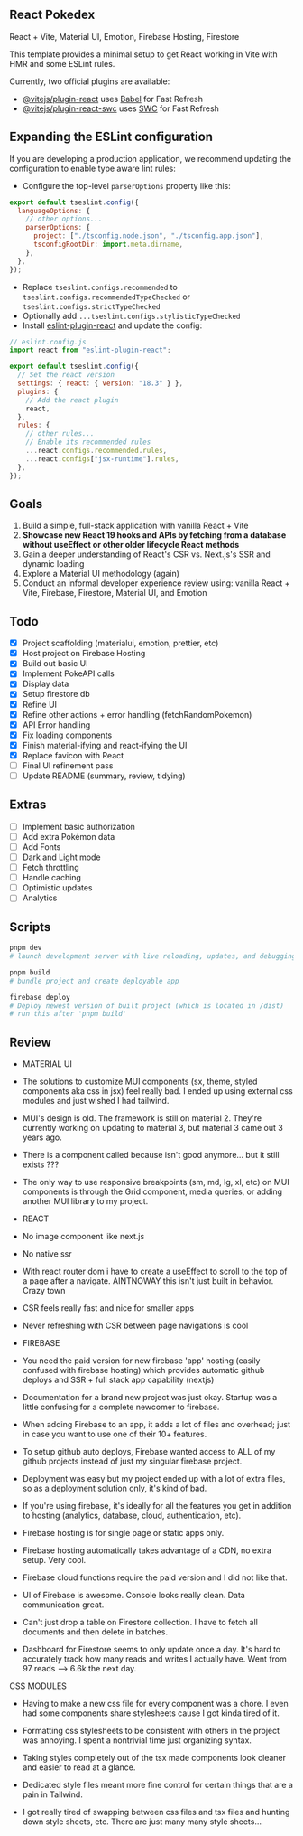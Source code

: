 ## React Pokedex

React + Vite, Material UI, Emotion, Firebase Hosting, Firestore

This template provides a minimal setup to get React working in Vite with HMR and some ESLint rules.

Currently, two official plugins are available:

- [@vitejs/plugin-react](https://github.com/vitejs/vite-plugin-react/blob/main/packages/plugin-react/README.md) uses [Babel](https://babeljs.io/) for Fast Refresh
- [@vitejs/plugin-react-swc](https://github.com/vitejs/vite-plugin-react-swc) uses [SWC](https://swc.rs/) for Fast Refresh

## Expanding the ESLint configuration

If you are developing a production application, we recommend updating the configuration to enable type aware lint rules:

- Configure the top-level `parserOptions` property like this:

```js
export default tseslint.config({
  languageOptions: {
    // other options...
    parserOptions: {
      project: ["./tsconfig.node.json", "./tsconfig.app.json"],
      tsconfigRootDir: import.meta.dirname,
    },
  },
});
```

- Replace `tseslint.configs.recommended` to `tseslint.configs.recommendedTypeChecked` or `tseslint.configs.strictTypeChecked`
- Optionally add `...tseslint.configs.stylisticTypeChecked`
- Install [eslint-plugin-react](https://github.com/jsx-eslint/eslint-plugin-react) and update the config:

```js
// eslint.config.js
import react from "eslint-plugin-react";

export default tseslint.config({
  // Set the react version
  settings: { react: { version: "18.3" } },
  plugins: {
    // Add the react plugin
    react,
  },
  rules: {
    // other rules...
    // Enable its recommended rules
    ...react.configs.recommended.rules,
    ...react.configs["jsx-runtime"].rules,
  },
});
```

## Goals

1. Build a simple, full-stack application with vanilla React + Vite
2. **Showcase new React 19 hooks and APIs by fetching from a database without useEffect or other older lifecycle React methods**
3. Gain a deeper understanding of React's CSR vs. Next.js's SSR and dynamic loading
4. Explore a Material UI methodology (again)
5. Conduct an informal developer experience review using: vanilla React + Vite, Firebase, Firestore, Material UI, and Emotion

## Todo

- [x] Project scaffolding (materialui, emotion, prettier, etc)
- [x] Host project on Firebase Hosting
- [x] Build out basic UI
- [x] Implement PokeAPI calls
- [x] Display data
- [x] Setup firestore db
- [x] Refine UI
- [x] Refine other actions + error handling (fetchRandomPokemon)
- [x] API Error handling
- [x] Fix loading components
- [x] Finish material-ifying and react-ifying the UI
- [x] Replace favicon with React
- [ ] Final UI refinement pass
- [ ] Update README (summary, review, tidying)

## Extras

- [ ] Implement basic authorization
- [ ] Add extra Pokémon data
- [ ] Add Fonts
- [ ] Dark and Light mode
- [ ] Fetch throttling
- [ ] Handle caching
- [ ] Optimistic updates
- [ ] Analytics

## Scripts

```bash
pnpm dev
# launch development server with live reloading, updates, and debugging.

pnpm build
# bundle project and create deployable app

firebase deploy
# Deploy newest version of built project (which is located in /dist)
# run this after 'pnpm build'
```

## Review

- MATERIAL UI
- The solutions to customize MUI components (sx, theme, styled components aka css in jsx) feel really bad. I ended up using external css modules and just wished I had tailwind.

- MUI's design is old. The framework is still on material 2. They're currently working on updating to material 3, but material 3 came out 3 years ago.

- There is a component called <grid2> because <grid> isn't good anymore... but it still exists ???

- The only way to use responsive breakpoints (sm, md, lg, xl, etc) on MUI components is through the Grid component, media queries, or adding another MUI library to my project.

- REACT
- No image component like next.js

- No native ssr

- With react router dom i have to create a useEffect to scroll to the top of a page after a navigate. AINTNOWAY this isn't just built in behavior. Crazy town

- CSR feels really fast and nice for smaller apps

- Never refreshing with CSR between page navigations is cool

- FIREBASE
- You need the paid version for new firebase 'app' hosting (easily confused with firebase hosting) which provides automatic github deploys and SSR + full stack app capability (nextjs)

- Documentation for a brand new project was just okay. Startup was a little confusing for a complete newcomer to firebase.

- When adding Firebase to an app, it adds a lot of files and overhead; just in case you want to use one of their 10+ features.

- To setup github auto deploys, Firebase wanted access to ALL of my github projects instead of just my singular firebase project.

- Deployment was easy but my project ended up with a lot of extra files, so as a deployment solution only, it's kind of bad.

- If you're using firebase, it's ideally for all the features you get in addition to hosting (analytics, database, cloud, authentication, etc).

- Firebase hosting is for single page or static apps only.

- Firebase hosting automatically takes advantage of a CDN, no extra setup. Very cool.

- Firebase cloud functions require the paid version and I did not like that.

- UI of Firebase is awesome. Console looks really clean. Data communication great.

- Can't just drop a table on Firestore collection. I have to fetch all documents and then delete in batches.

- Dashboard for Firestore seems to only update once a day. It's hard to accurately track how many reads and writes I actually have. Went from 97 reads --> 6.6k the next day.

CSS MODULES

- Having to make a new css file for every component was a chore. I even had some components share stylesheets cause I got kinda tired of it.

- Formatting css stylesheets to be consistent with others in the project was annoying. I spent a nontrivial time just organizing syntax.

- Taking styles completely out of the tsx made components look cleaner and easier to read at a glance.

- Dedicated style files meant more fine control for certain things that are a pain in Tailwind.

- I got really tired of swapping between css files and tsx files and hunting down style sheets, etc. There are just many many style sheets...
